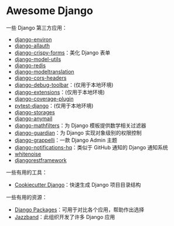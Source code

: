 # Awesome Django

一些 Django 第三方应用：

- [django-environ](https://pypi.org/project/django-environ/)
- [django-allauth](https://pypi.org/project/django-allauth/)
- [django-crispy-forms](https://pypi.org/project/django-crispy-forms/)：美化 Django 表单
- [django-model-utils](https://pypi.org/project/django-model-utils/)
- [django-redis](https://pypi.org/project/django-redis/)
- [django-modeltranslation](https://pypi.org/project/django-modeltranslation/)
- [django-cors-headers](https://pypi.org/project/django-cors-headers/)
- [django-debug-toolbar](https://pypi.org/project/django-debug-toolbar/)：(仅用于本地环境)
- [django-extensions](https://pypi.org/project/django-extensions/)：(仅用于本地环境)
- [django-coverage-plugin](https://pypi.org/project/django-coverage-plugin/)
- [pytest-django](https://pypi.org/project/pytest-django/)：(仅用于本地环境)
- [django-storages](https://pypi.org/project/django-storages/)
- [django-anymail](https://pypi.org/project/django-anymail/)
- [django-mathfilters](https://pypi.org/project/django-mathfilters/)：为 Django 模板提供数学相关过滤器
- [django-guardian](https://pypi.org/project/django-guardian/)：为 Django 实现对象级别的权限控制
- [django-grappelli](https://pypi.org/project/django-grappelli/)：一款 Django Admin 主题
- [django-notifications-hq](https://pypi.org/project/django-notifications-hq/)：类似于 GitHub 通知的 Django 通知系统
- [whitenoise](https://pypi.org/project/whitenoise/)
- [djangorestframework](https://pypi.org/project/djangorestframework/)

一些有用的工具：

- [Cookiecutter Django](https://github.com/pydanny/cookiecutter-django)：快速生成 Django 项目目录结构

一些有用的资源：

- [Django Packages](https://djangopackages.org/)：可用于对比各个应用，帮助作出选择
- [Jazzband](https://github.com/jazzband)：此组织开发了许多 Django 应用
